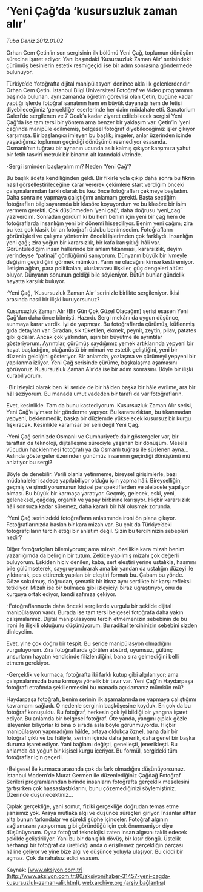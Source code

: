 # ‘Yeni Çağ’da ‘kusursuzluk zaman alır’

*Tuba Deniz 2012.01.02*

<font class="agenda2NewsSpot">
 Orhan Cem Çetin’in son sergisinin ilk bölümü Yeni Çağ, toplumun dönüşüm sürecine işaret ediyor. Yanı başındaki ‘Kusursuzluk Zaman Alır’ serisindeki çürümüş besinlerin estetik resmigeçidi ise bir adım sonrasına göndermede bulunuyor.
</font>
<font class="newsDetail">
 <p class="MsoNormal">
  Türkiye’de ‘fotoğrafta dijital manipülasyon’ denince akla ilk gelenlerdendir Orhan Cem Çetin. İstanbul Bilgi Üniversitesi Fotoğraf ve Video programının başında bulunan, aynı zamanda öğretim görevlisi olan Çetin, bugüne kadar yaptığı işlerde fotoğraf sanatının hem en büyük dayanağı hem de fetişi diyebileceğimiz ‘gerçekliğe’ eserlerinde her daim müdahale etti. Sanatorium Galeri’de sergilenen ve 7 Ocak’a kadar ziyaret edilebilecek sergisi Yeni Çağ’da ise tam tersi bir yöntem ama benzer bir yaklaşım var. Çetin’in ‘yeni çağ’ında manipüle edilmemiş, belgesel fotoğraf diyebileceğimiz işler çıkıyor karşımıza. Bir başlangıcı imleyen bu başlık; imgeler, anlar üzerinden içinde yaşadığımız toplumun geçirdiği dönüşümü resmediyor esasında. Osmanlı’nın tuğrası bir aynanın ucunda asılı kalmış çıkıyor karşımıza yahut bir fetih tasviri metruk bir binanın alt katındaki vitrinde.
 </p>
 <p class="MsoNormal">
  -Sergi isminden başlayalım mı? Neden ‘Yeni Çağ’?
 </p>
 <p class="MsoNormal">
  Bu başlık âdeta kendiliğinden geldi. Bir fikirle yola çıkıp daha sonra bu fikrin nasıl görselleştirileceğine karar vererek çekimlere start verdiğim önceki çalışmalarımdan farklı olarak bu kez önce fotoğrafları çekmeye başladım. Daha sonra ne yapmaya çalıştığımı anlamam gerekti. Başta seçtiğim fotoğrafları bilgisayarımda bir klasöre koyuyordum ve bu klasöre bir isim vermem gerekti. Çok düşünmeden ‘yeni çağ’, daha doğrusu ‘yeni_cag’ yazıverdim. Sonradan gördüm ki bu hem benim için yeni bir çağ hem de fotoğraflarda insanlığın yeni bir dönemi hissediliyor. Benim yeni çağım; zira bu kez çok klasik bir an fotoğrafı üslubu benimsedim. Fotoğrafların görünüşleri ve çalışma yöntemim önceki işlerimden çok farklıydı. İnsanlığın yeni çağı; zira yoğun bir kararsızlık, bir kafa karışıklığı hâli var. Görüntülediğim insan hallerinde bir anlam tıkanması, kararsızlık, deyim yerindeyse “patinaj” gördüğümü sanıyorum. Dünyanın büyük bir ivmeyle değişim geçirdiğini görmek mümkün. Yarın ne olacağını kimse kestiremiyor. İletişim ağları, para politikaları, uluslararası ilişkiler, güç dengeleri altüst oluyor. Dünyanın sonunun geldiği bile söyleniyor. Bütün bunlar gündelik hayatta karşılık buluyor.
 </p>
 <p class="MsoNormal">
  -Yeni Çağ, ‘Kusursuzluk Zaman Alır’ serinizle birlikte sergileniyor. İkisi arasında nasıl bir ilişki kuruyorsunuz?
 </p>
 <p class="MsoNormal">
  Kusursuzluk Zaman Alır (Bir Gün Çok Güzel Olacağım) serisi esasen Yeni Çağ’dan daha önce bitmişti. Hazırdı. Sergi mekânı da uygun düşünce, sunmaya karar verdik. İyi de yapmışız. Bu fotoğraflarda çürümüş, küflenmiş gıda detayları var. Sıradan, sık tüketilen, ekmek, peynir, zeytin, pilav, patates gibi gıdalar. Ancak çok yakından, aşırı bir büyütme ile ayrıntılar gösteriyorum. Ayrıntılar, çürümüş saydığımız yemek artıklarında yepyeni bir hayat başladığını, olağanüstü bir mimari ve estetik geliştiğini, yeni bir düzenin geldiğini gösteriyor. Bir anlamda, yozlaşma ve çürümeyi yepyeni bir yapılanma izliyor. Yeni Çağ serisinde çürüme, başkalaşma aşamasını görüyoruz. Kusursuzluk Zaman Alır’da ise bir adım sonrasını. Böyle bir ilişki kurabiliyorum.
 </p>
 <p class="MsoNormal">
  -Bir izleyici olarak ben iki seride de bir hâlden başka bir hâle evrilme, ara bir hâl seziyorum. Bu manada umut vadeden bir tarafı da var fotoğrafların.
 </p>
 <p class="MsoNormal">
  Evet, kesinlikle. Tam da bunu kastediyorum. Kusursuzluk Zaman Alır serisi, Yeni Çağ’a iyimser bir gönderme yapıyor. Bu kararsızlıktan, bu tıkanmadan yepyeni, beklenmedik, başka bir düzlemde yükselecek kusursuz bir kurgu fışkıracak. Kesinlikle karamsar bir seri değil Yeni Çağ.
 </p>
 <p class="MsoNormal">
  -Yeni Çağ serinizde Osmanlı ve Cumhuriyet’e dair göstergeler var, bir taraftan da teknoloji, dijitalleşme süreciyle yaşanan bir dönüşüm. Mesela vücudun hacklenmesi fotoğrafı ya da Osmanlı tuğrası ile süslenen ayna… Aslında göstergeler üzerinden günümüz insanının geçirdiği dönüşümü mü anlatıyor bu sergi?
 </p>
 <p class="MsoNormal">
  Böyle de denebilir. Verili olanla yetinmeme, bireysel girişimlerle, bazı müdahaleleri sadece yapılabiliyor olduğu için yapma hâli. Bireyselliğin, geçmiş ve şimdi yorumunun kişisel perspektiflerden ve alelacele yapılıyor olması. Bu büyük bir karmaşa yaratıyor. Geçmiş, gelecek, eski, yeni, geleneksel, çağdaş, organik ve yapay birbirine karışıyor. Hiçbir kararsızlık hâli sonsuza kadar süremez, daha kararlı bir hâl oluşmak zorunda.
 </p>
 <p class="MsoNormal">
  -Yeni Çağ serinizdeki fotoğrafların anlatımında ironi ön plana çıkıyor. Fotoğraflarınızda baskın bir kara mizah var. Bu çok da Türkiye’deki fotoğrafçıların tercih ettiği bir anlatım değil. Sizin bu tercihinizin sebepleri nedir?
 </p>
 <p class="MsoNormal">
  Diğer fotoğrafçıları bilemiyorum; ama mizah, özellikle kara mizah benim yazarlığımda da belirgin bir tutum. Zekice yapılmış mizahı çok değerli buluyorum. Eskiden hiciv denilen, kaba, sert eleştiri yerine ustalıkla, hasmını bile gülümseterek, saygı uyandırarak ama bir yandan da ustalığın düzeyi ile yıldırarak, pes ettirerek yapılan bir eleştiri formatı bu. Çabam bu yönde. Göze sokulmuş, doğrudan, şematik bir itiraz aynı sertlikte bir karşı refleksi tetikliyor. Mizah ise bir bulmaca gibi izleyiciyi biraz uğraştırıyor, onu da kurguya ortak ediyor, kendi safınıza çekiyor.
 </p>
 <p class="MsoNormal">
  -Fotoğraflarınızda daha önceki sergilerde vurgulu bir şekilde dijital manipülasyon vardı. Burada ise tam tersi belgesel fotoğrafa daha yakın çalışmalarınız. Dijital manipülasyonu tercih etmemenizin sebebinin de bu ironi ile ilişkili olduğunu düşünüyorum. Bu radikal tercihinizin sebebini sizden dinleyelim.
 </p>
 <p class="MsoNormal">
  Evet, yine çok doğru bir tespit. Bu seride manipülasyon olmadığını vurguluyorum. Zira fotoğraflarda görülen absürd, uyumsuz, gülünç unsurların hayatın kendisinde filizlendiğini, bana sıra gelmediğini belli etmem gerekiyor.
 </p>
 <p class="MsoNormal">
  -Gerçeklik ve kurmaca, fotoğrafta iki farklı kutup gibi algılanıyor; ama çalışmalarınızda bunu kırmaya yönelik bir tavır var. Yeni Çağ’ın Haydarpaşa fotoğrafı etrafında şekillenmesini bu manada açıklamanız mümkün mü?
 </p>
 <p class="MsoNormal">
  Haydarpaşa fotoğrafı, benim serinin ilk aşamalarında ne yapmaya çalıştığımı kavramamı sağladı. O nedenle serginin başköşesine koyduk. En çok da bu fotoğraf konuşuldu. Bu fotoğraf, herkesin çok iyi bildiği bir yangına işaret ediyor. Bu anlamda bir belgesel fotoğraf. Öte yanda, yangını çıplak gözle izleyenler biliyorlar ki bina o sırada asla böyle görünmüyordu. Hiçbir manipülasyon yapmadığım hâlde, ortaya oldukça öznel, bana dair bir fotoğraf çıktı ve bu hâliyle, serinin içinde daha jenerik, daha genel bir başka duruma işaret ediyor. Yani bağlamı değişti, genelleşti, jenerikleşti. Bu anlamda da yoğun bir kişisel kurgu içeriyor. Bu formül, sergideki tüm fotoğraflar için geçerli.
 </p>
 <p class="MsoNormal">
  -Belgesel ile kurmaca arasında çok da fark olmadığını düşünüyorsunuz. İstanbul Modern’de Murat Germen ile düzenlediğiniz Çağdağ Fotoğraf Serileri programlarından birinde insanların fotoğrafta gerçeklik meselesini tartışırken çok hassaslaştıklarını, bunu çözemediğinizi söylemiştiniz. Üzerinde düşünecektiniz…
 </p>
 <p class="MsoNormal">
  Çıplak gerçekliğe, yani somut, fiziki gerçekliğe doğrudan temas etme şansımız yok. Araya mutlaka algı ve düşünce süreçleri giriyor. İnsanlar alttan alta bunun farkındalar ve sürekli şüphe içindeler. Fotoğraf algının sağlamasını yapıyormuş gibi göründüğü için çok önemseniyor diye düşünüyorum. Oysa fotoğraf teknolojisi zaten insan algısını taklit edecek şekilde geliştiriliyor. Yani bu bir danışıklı dövüş, bir kısır döngü. Üstelik herhangi bir fotoğraf da üretildiği anda o erişilemez gerçekliğin parçası hâline geliyor ve yine bize algı ve düşünce yoluyla ulaşıyor. Bu ciddi bir açmaz. Çok da rahatsız edici esasen.
 </p>
</font>

Kaynak: [www.aksiyon.com.tr](http://www.aksiyon.com.tr:80/aksiyon/haber-31457-yeni-cagda-kusursuzluk-zaman-alir.html), [web.archive.org (arşiv bağlantısı)](http://web.archive.org/web/20120121094130/http://www.aksiyon.com.tr:80/aksiyon/haber-31457-yeni-cagda-kusursuzluk-zaman-alir.html)
